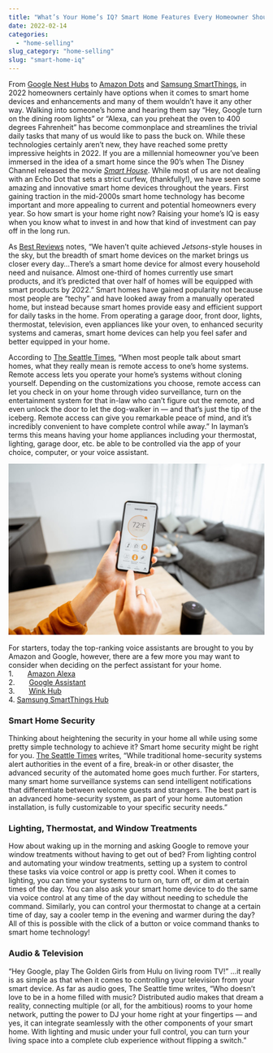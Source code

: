```yaml
---
title: "What’s Your Home’s IQ? Smart Home Features Every Homeowner Should Consider"
date: 2022-02-14
categories: 
  - "home-selling"
slug_category: "home-selling"
slug: "smart-home-iq"
---
```


From [Google Nest Hubs](https://store.google.com/us/product/nest_hub_2nd_gen?hl=en-US&gclid=7cd4ba90a4161844f8fad8921a4fd3ec&gclsrc=3p.ds&msclkid=7cd4ba90a4161844f8fad8921a4fd3ec&utm_source=bing&utm_medium=cpc&utm_campaign=1004101%20%7C%20Nest%20Hub%20%7C%20DR%20%7C%20ESS01%20%7C%20NA%20%7C%20US%20%7C%20en%20%7C%20Hybrid%20%7C%20SEM%20%7C%20BKWS%20-%20EXA%20%7C%20Txt%20~%20Displays&utm_term=google%20nest%20hub&utm_content=Hybrid%20%7C%20BKWS%20-%20EXA%20%7C%20Txt%20~%20Nest%20Hub%20~%20Core%20Terms) to [Amazon Dots](https://www.amazon.com/all-new-Echo-Dot/dp/B07XJ8C8F5) and [Samsung SmartThings](https://www.samsung.com/us/smartthings/), in 2022 homeowners certainly have options when it comes to smart home devices and enhancements and many of them wouldn’t have it any other way. Walking into someone’s home and hearing them say “Hey, Google turn on the dining room lights” or “Alexa, can you preheat the oven to 400 degrees Fahrenheit” has become commonplace and streamlines the trivial daily tasks that many of us would like to pass the buck on. While these technologies certainly aren’t new, they have reached some pretty impressive heights in 2022. If you are a millennial homeowner you’ve been immersed in the idea of a smart home since the 90’s when The Disney Channel released the movie [_Smart House_](https://movies.disney.com/smart-house). While most of us are not dealing with an Echo Dot that sets a strict curfew, (thankfully!), we have seen some amazing and innovative smart home devices throughout the years. First gaining traction in the mid-2000s smart home technology has become important and more appealing to current and potential homeowners every year. So how smart is your home right now? Raising your home’s IQ is easy when you know what to invest in and how that kind of investment can pay off in the long run.

As [Best Reviews](https://bestreviews.com/electronics/smart-home/best-smart-home-devices) notes, “We haven’t quite achieved _Jetsons_\-style houses in the sky, but the breadth of smart home devices on the market brings us closer every day…There’s a smart home device for almost every household need and nuisance. Almost one-third of homes currently use smart products, and it’s predicted that over half of homes will be equipped with smart products by 2022.” Smart homes have gained popularity not because most people are “techy” and have looked away from a manually operated home, but instead because smart homes provide easy and efficient support for daily tasks in the home. From operating a garage door, front door, lights, thermostat, television, even appliances like your oven, to enhanced security systems and cameras, smart home devices can help you feel safer and better equipped in your home.

According to [The Seattle Times](https://www.seattletimes.com/explore/at-home/top-5-features-of-a-smart-home-system/#:~:text=Top%205%20features%20of%20a%20smart%20home%20system.,control%2C%20automated%20window%20treatments.%205%20Distributed%20audio.%20), “When most people talk about smart homes, what they really mean is remote access to one’s home systems. Remote access lets you operate your home’s systems without cloning yourself. Depending on the customizations you choose, remote access can let you check in on your home through video surveillance, turn on the entertainment system for that in-law who can’t figure out the remote, and even unlock the door to let the dog-walker in — and that’s just the tip of the iceberg. Remote access can give you remarkable peace of mind, and it’s incredibly convenient to have complete control while away.” In layman’s terms this means having your home appliances including your thermostat, lighting, garage door, etc. be able to be controlled via the app of your choice, computer, or your voice assistant.

![](../images/posts/shutterstock_1584383977-1024x684.jpg)

For starters, today the top-ranking voice assistants are brought to you by Amazon and Google, however, there are a few more you may want to consider when deciding on the perfect assistant for your home.  
1.       [Amazon Alexa](https://www.amazon.com/dp/B07XKF5RM3?tag=mh0b-20&ref=pd_sl_11vad69j6i_e&adgrpid=1337006710208118&hvadid=83562991457156&hvnetw=o&hvqmt=e&hvbmt=be&hvdev=c&hvlocint=&hvlocphy=72284&hvtargid=kwd-83563277159345:loc-190&hydadcr=3193_11517515)  
2.       [Google Assistant](https://assistant.google.com/)  
3.       [Wink Hub](https://www.wink.com/products/wink-hub/)  
4\. [Samsung SmartThings Hub](https://www.samsung.com/us/smartthings/)  

### Smart Home Security

Thinking about heightening the security in your home all while using some pretty simple technology to achieve it? Smart home security might be right for you. [The Seattle Times](https://www.seattletimes.com/explore/at-home/top-5-features-of-a-smart-home-system/#:~:text=Top%205%20features%20of%20a%20smart%20home%20system.,control%2C%20automated%20window%20treatments.%205%20Distributed%20audio.%20) writes, “While traditional home-security systems alert authorities in the event of a fire, break-in or other disaster, the advanced security of the automated home goes much further. For starters, many smart home surveillance systems can send intelligent notifications that differentiate between welcome guests and strangers. The best part is an advanced home-security system, as part of your home automation installation, is fully customizable to your specific security needs.”

### **Lighting, Thermostat, and Window Treatments**

How about waking up in the morning and asking Google to remove your window treatments without having to get out of bed? From lighting control and automating your window treatments, setting up a system to control these tasks via voice control or app is pretty cool. When it comes to lighting, you can time your systems to turn on, turn off, or dim at certain times of the day. You can also ask your smart home device to do the same via voice control at any time of the day without needing to schedule the command. Similarly, you can control your thermostat to change at a certain time of day, say a cooler temp in the evening and warmer during the day? All of this is possible with the click of a button or voice command thanks to smart home technology!

### **Audio & Television**

“Hey Google, play The Golden Girls from Hulu on living room TV!” …it really is as simple as that when it comes to controlling your television from your smart device. As far as audio goes, The Seattle time writes, “Who doesn’t love to be in a home filled with music? Distributed audio makes that dream a reality, connecting multiple (or all, for the ambitious) rooms to your home network, putting the power to DJ your home right at your fingertips — and yes, it can integrate seamlessly with the other components of your smart home. With lighting and music under your full control, you can turn your living space into a complete club experience without flipping a switch.”
